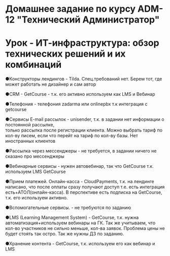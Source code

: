# Домашнее задание по курсу ADM-12 "Технический Администратор"

# Урок - ИТ-инфраструктура: обзор технических решений и их комбинаций





●Конструкторы лендингов 	  					   - Tilda. Спец.требований нет. Берем тот, где может работать не дизайнер и сам автор

●CRM                                     - GetCourse - т.к. его активно используем как LMS и Вебинар

●Телефония - телефония zadarma или onlinepbx т.к интеграция с getcourse



●Сервисы E-mail рассылок                           - unisender, т.к. в задании нет информации о постоянной рассылке,  
только рассылка после регистрации клиента. Можно выбрать тариф по кол-ву писем, если что перейт на тариф по кол-ву базы. 
Нет иностранных клиентов



●Рассылка через мессенджеры                        - не требуется, в задании ничего не сказано про мессенджеры



●Вебинарные сервисы                                - нужен автовебинар, так что GetCourse т.к. используем LMS GetCourse                 



●Прием платежей. Онлайн-касса                      - СloudPayments, т.к. на лендинге написано, что после оплаты сразу получают доступ
т.е. есть интеграция есть+АТОЛ(онлайн-касса). В перспективе есть подписка на GetCourse, т.к. его используем активно.



●Вспомогательные сервисы.                          - не требуются по заданию



●LMS (Learning Management System)                  - GetCourse, т.к. нужна автоматизация+используем вебинары на ГК. Так же учитываем, 
что кол-во участников не сильно меньше, кол-ва заявок. Проблема цены не будет стоять так остро. Так же нужны ДЗ по заданию. 



●Хранение контента                                 - GetCourse, т.к. используем его как вебинар и LMS